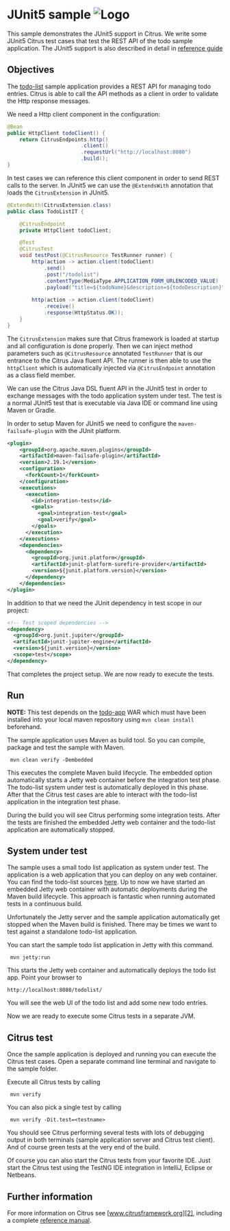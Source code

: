 JUnit5 sample ![Logo][1]
==============

This sample demonstrates the JUnit5 support in Citrus. We write some JUnit5 Citrus test cases that test the REST API of the todo sample application. The JUnit5 support is
also described in detail in [reference guide][4]

Objectives
---------

The [todo-list](../todo-app/README.md) sample application provides a REST API for managing todo entries.
Citrus is able to call the API methods as a client in order to validate the Http response messages.

We need a Http client component in the configuration:

```java
@Bean
public HttpClient todoClient() {
    return CitrusEndpoints.http()
                        .client()
                        .requestUrl("http://localhost:8080")
                        .build();
}
```
    
In test cases we can reference this client component in order to send REST calls to the server. In JUnit5 we can use the `@ExtendsWith` annotation that loads the
`CitrusExtension` in JUnit5.
    
```java
@ExtendWith(CitrusExtension.class)
public class TodoListIT {

    @CitrusEndpoint
    private HttpClient todoClient;

    @Test
    @CitrusTest
    void testPost(@CitrusResource TestRunner runner) {
        http(action -> action.client(todoClient)
            .send()
            .post("/todolist")
            .contentType(MediaType.APPLICATION_FORM_URLENCODED_VALUE)
            .payload("title=${todoName}&description=${todoDescription}"));
            
        http(action -> action.client(todoClient)
            .receive()
            .response(HttpStatus.OK));  
    }
}  
```
        
The `CitrusExtension` makes sure that Citrus framework is loaded at startup and all configuration is done properly. Then we can inject method parameters such as `@CitrusResource` annotated `TestRunner` that is
our entrance to the Citrus Java fluent API. The runner is then able to use the `httpClient` which is automatically injected via `@CitrusEndpoint` annotation as a class field member.

We can use the Citrus Java DSL fluent API in the JUnit5 test in order to exchange messages with the todo application system under test. The test is a normal JUnit5 test that is executable via Java IDE or command line using Maven or Gradle.

In order to setup Maven for JUnit5 we need to configure the `maven-failsafe-plugin` with the JUnit platform.

```xml
<plugin>
    <groupId>org.apache.maven.plugins</groupId>
    <artifactId>maven-failsafe-plugin</artifactId>
    <version>2.19.1</version>
    <configuration>
      <forkCount>1</forkCount>
    </configuration>
    <executions>
      <execution>
        <id>integration-tests</id>
        <goals>
          <goal>integration-test</goal>
          <goal>verify</goal>
        </goals>
      </execution>
    </executions>
    <dependencies>
      <dependency>
        <groupId>org.junit.platform</groupId>
        <artifactId>junit-platform-surefire-provider</artifactId>
        <version>${junit.platform.version}</version>
      </dependency>
    </dependencies>
</plugin>
```
    
In addition to that we need the JUnit dependency in test scope in our project:

```xml
<!-- Test scoped dependencies -->
<dependency>
  <groupId>org.junit.jupiter</groupId>
  <artifactId>junit-jupiter-engine</artifactId>
  <version>${junit.version}</version>
  <scope>test</scope>
</dependency>    
```
       
That completes the project setup. We are now ready to execute the tests.
       
Run
---------

**NOTE:** This test depends on the [todo-app](../todo-app/) WAR which must have been installed into your local maven repository using `mvn clean install` beforehand.

The sample application uses Maven as build tool. So you can compile, package and test the
sample with Maven.
 
     mvn clean verify -Dembedded
    
This executes the complete Maven build lifecycle. The embedded option automatically starts a Jetty web
container before the integration test phase. The todo-list system under test is automatically deployed in this phase.
After that the Citrus test cases are able to interact with the todo-list application in the integration test phase.

During the build you will see Citrus performing some integration tests.
After the tests are finished the embedded Jetty web container and the todo-list application are automatically stopped.

System under test
---------

The sample uses a small todo list application as system under test. The application is a web application
that you can deploy on any web container. You can find the todo-list sources [here](../todo-app). Up to now we have started an 
embedded Jetty web container with automatic deployments during the Maven build lifecycle. This approach is fantastic 
when running automated tests in a continuous build.
  
Unfortunately the Jetty server and the sample application automatically get stopped when the Maven build is finished. 
There may be times we want to test against a standalone todo-list application.  

You can start the sample todo list application in Jetty with this command.

     mvn jetty:run

This starts the Jetty web container and automatically deploys the todo list app. Point your browser to
 
    http://localhost:8080/todolist/

You will see the web UI of the todo list and add some new todo entries.

Now we are ready to execute some Citrus tests in a separate JVM.

Citrus test
---------

Once the sample application is deployed and running you can execute the Citrus test cases.
Open a separate command line terminal and navigate to the sample folder.

Execute all Citrus tests by calling

     mvn verify

You can also pick a single test by calling

     mvn verify -Dit.test=<testname>

You should see Citrus performing several tests with lots of debugging output in both terminals (sample application server
and Citrus test client). And of course green tests at the very end of the build.

Of course you can also start the Citrus tests from your favorite IDE.
Just start the Citrus test using the TestNG IDE integration in IntelliJ, Eclipse or Netbeans.

Further information
---------

For more information on Citrus see [www.citrusframework.org][2], including
a complete [reference manual][3].

 [1]: https://citrusframework.org/img/brand-logo.png "Citrus"
 [2]: https://citrusframework.org
 [3]: https://citrusframework.org/reference/html/
 [4]: https://citrusframework.org/reference/html#run-with-junit5
